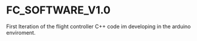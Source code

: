 # FC_SOFTWARE_V1.0
First Iteration of the flight controller C++ code im developing in the arduino enviroment.
